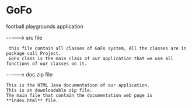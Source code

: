 # GoFo
football playgrounds application

-----> src file

     this file contain all classes of GoFo system, All the classes are in package call Project.
     GoFo class is the main class of our application that we use all functions of our classes on it.
     
-----> doc.zip file

    This is the HTML Java documentation of our application.
    This is an downloadable zip file.
    The main file that contain the documentation web page is **index.html** file.
